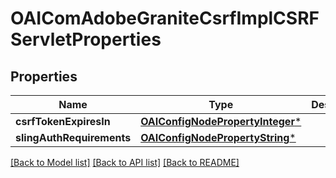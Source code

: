 # OAIComAdobeGraniteCsrfImplCSRFServletProperties

## Properties
Name | Type | Description | Notes
------------ | ------------- | ------------- | -------------
**csrfTokenExpiresIn** | [**OAIConfigNodePropertyInteger***](OAIConfigNodePropertyInteger.md) |  | [optional] 
**slingAuthRequirements** | [**OAIConfigNodePropertyString***](OAIConfigNodePropertyString.md) |  | [optional] 

[[Back to Model list]](../README.md#documentation-for-models) [[Back to API list]](../README.md#documentation-for-api-endpoints) [[Back to README]](../README.md)


